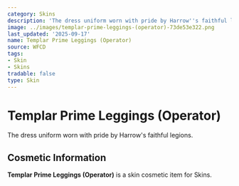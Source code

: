 ```yaml
---
category: Skins
description: 'The dress uniform worn with pride by Harrow''s faithful legions. '
image: ../images/templar-prime-leggings-(operator)-73de53e322.png
last_updated: '2025-09-17'
name: Templar Prime Leggings (Operator)
source: WFCD
tags:
- Skin
- Skins
tradable: false
type: Skin
---
```


# Templar Prime Leggings (Operator)

The dress uniform worn with pride by Harrow's faithful legions. 

## Cosmetic Information

**Templar Prime Leggings (Operator)** is a skin cosmetic item for Skins.

